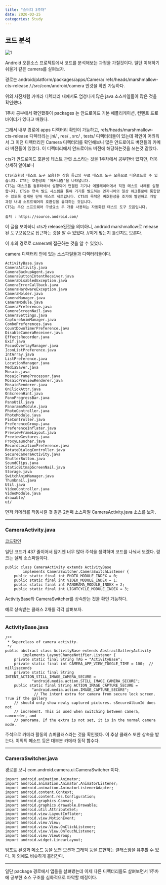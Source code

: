 ```yaml
---
title: "스터디 3주차"
date: 2020-03-25
categories: Study
---
```


## 코드 분석
![1](https://blogfiles.pstatic.net/MjAyMDAzMjVfMjE5/MDAxNTg1MDcwNDIwNjA4.OVYC0qycDHjrSfKXyNpdBD5n2EiRGhOoN9V7Ch2mPH0g.EmmNmjQQbVAGdRcCN3Tj08do7RzUkxsoX6m_lGKRpH0g.PNG.goonta96/1111111111.PNG)

Android 오픈소스 프로젝트에서 코드를 분석해보는 과정을 가질것이다.
일단 이해하기 쉬울거 같은 camera를 살펴보자.

경로는 android/platform/packages/apps/Camera/ refs/heads/marshmallow-cts-release /./src/com/android/camera 인것을 확인 가능하다.

위의 사진처럼 카메라 디렉터리 내에서도 엄청나게 많은 java 소스파일들이 많은 것을 확인했다.

1주차 공부에서 확인했듯이 packages 는 안드로이드 기본 애플리케이션, 컨텐트 프로바이더가 있다고 배웠다.

그래서 내부 경로에 apps 디렉터리 확인이 가능하고, refs/heads/marshmallow-cts-release 디렉터리는 jni/ , res/ , src/ , tests/ 디렉터리들이 있는데 확인이 어려워서 그 이전 디렉터리인 Camera 디렉터리를 확인해보니 많은 안드로이드 버전들의 카메라 버전들이 있었다. 이 디렉터리에서 안드로이드 버전에 해당하는것을 쓰는것 같았다.

cts가 안드로이드 호환성 테스트 관련 소스라는 것을 1주차에서 공부한바 있지만, 더욱 상세히 알아보니

```
CTS(호환성 테스트 도구 모음)는 상용 등급의 무료 테스트 도구 모음으로 다운로드할 수 있습니다. CTS는 호환성의 '메커니즘'을 나타냅니다.
CTS는 데스크톱 컴퓨터에서 실행되며 연결된 기기나 에뮬레이터에서 직접 테스트 사례를 실행합니다. CTS는 연속 빌드 시스템을 통해 기기를 빌드하는 엔지니어의 일상 워크플로에 통합할 수 있도록 설계된 단위 테스트 세트입니다. CTS의 목적은 비호환성을 조기에 발견하고 개발 과정 내내 소프트웨어의 호환성을 유지하는 것입니다.
CTS는 주요 소프트웨어 구성요소 두 개를 사용하는 자동화된 테스트 도구 모음입니다.

출처 : https://source.android.com/
```

이 글을 보아하니 cts가 release된것을 의미하니, android marshmallow로 release된 도구모음으로 접근하는 것을 알 수 있었다. //이게 맞는지 틀린지도 모른다.

이 후의 경로로 camera에 접근하는 것을 알 수 있었다.

camera 디렉터리 안에 있는 소스파일들과 디렉터리들이다.


```
ActivityBase.java
CameraActivity.java
CameraBackupAgent.java
CameraButtonIntentReceiver.java
CameraDisabledException.java
CameraErrorCallback.java
CameraHardwareException.java
CameraHolder.java
CameraManager.java
CameraModule.java
CameraPreference.java
CameraScreenNail.java
CameraSettings.java
CaptureAnimManager.java
ComboPreferences.java
CountDownTimerPreference.java
DisableCameraReceiver.java
EffectsRecorder.java
Exif.java
FocusOverlayManager.java
IconListPreference.java
IntArray.java
ListPreference.java
LocationManager.java
MediaSaver.java
Mosaic.java
MosaicFrameProcessor.java
MosaicPreviewRenderer.java
MosaicRenderer.java
OnClickAttr.java
OnScreenHint.java
PanoProgressBar.java
PanoUtil.java
PanoramaModule.java
PhotoController.java
PhotoModule.java
PieController.java
PreferenceGroup.java
PreferenceInflater.java
PreviewFrameLayout.java
PreviewGestures.java
ProxyLauncher.java
RecordLocationPreference.java
RotateDialogController.java
SecureCameraActivity.java
ShutterButton.java
SoundClips.java
StaticBitmapScreenNail.java
Storage.java
SwitchAnimManager.java
Thumbnail.java
Util.java
VideoController.java
VideoModule.java
drawable/
ui/
```


먼저 카메라를 작동시킬 것 같은 2번째 소스파일 CameraActivity.java 소스를 보자.

_ _ _

### CameraActivity.java

[코드확인](https://android.googlesource.com/platform/packages/apps/Camera/+/refs/heads/marshmallow-cts-release/src/com/android/camera/CameraActivity.java)

일단 코드가 437 줄이어서 담기엔 너무 많아 주석을 생략하며 코드를 나눠서 보겠다.
링크는 실제 소스파일이다.

```
public class CameraActivity extends ActivityBase
        implements CameraSwitcher.CameraSwitchListener {
    public static final int PHOTO_MODULE_INDEX = 0;
    public static final int VIDEO_MODULE_INDEX = 1;
    public static final int PANORAMA_MODULE_INDEX = 2;
    public static final int LIGHTCYCLE_MODULE_INDEX = 3;

```

ActivityBase와 CameraSwitcher를 상속받는 것을 확인 가능하다.

예로 상속받는 클래스 2개를 각각 살펴보자.

_ _ _

### ActivityBase.java


```
/**
 * Superclass of camera activity.
 */
public abstract class ActivityBase extends AbstractGalleryActivity
        implements LayoutChangeNotifier.Listener {
    private static final String TAG = "ActivityBase";
    private static final int CAMERA_APP_VIEW_TOGGLE_TIME = 100;  // milliseconds
    private static final String INTENT_ACTION_STILL_IMAGE_CAMERA_SECURE =
            "android.media.action.STILL_IMAGE_CAMERA_SECURE";
    public static final String ACTION_IMAGE_CAPTURE_SECURE =
            "android.media.action.IMAGE_CAPTURE_SECURE";
             // The intent extra for camera from secure lock screen. True if the gallery
    // should only show newly captured pictures. sSecureAlbumId does not
    // increment. This is used when switching between camera, camcorder, and
    // panorama. If the extra is not set, it is in the normal camera mode.
```

주석으로 카메라 활동의 슈퍼클래스라는 것을 확인했다.
이 추상 클래스 또한 상속을 받는다.
이외의 메소드 등은 대부분 카메라 동작 함수다.


_ _ _

### CameraSwitcher.java

경로를 보니 com.android.camera.ui.CameraSwitcher 이다.

```
import android.animation.Animator;
import android.animation.Animator.AnimatorListener;
import android.animation.AnimatorListenerAdapter;
import android.content.Context;
import android.content.res.Configuration;
import android.graphics.Canvas;
import android.graphics.drawable.Drawable;
import android.util.AttributeSet;
import android.view.LayoutInflater;
import android.view.MotionEvent;
import android.view.View;
import android.view.View.OnClickListener;
import android.view.View.OnTouchListener;
import android.view.ViewGroup;
import android.widget.LinearLayout;
```

임포트 된것과 메소드 등을 보면 모션과 그래픽 등을 표현하는 클래스임을 유추할 수 있다. 이 외에도 비슷하게 흘러간다.

_ _ _


일단 package 경로에서 앱들을 살펴봤는데 이제 다른 디렉터리들도 살펴보면서 1주차에 공부한 소스 구조를 심화적으로 파악할 예정이다.